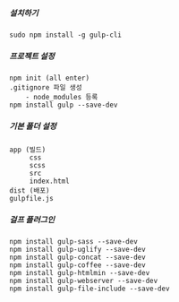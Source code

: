 ##### 설치하기
    sudo npm install -g gulp-cli

##### 프로젝트 설정
    npm init (all enter)
    .gitignore 파일 생성
        - node_modules 등록
    npm install gulp --save-dev

##### 기본 폴더 설정
    app (빌드)
         css
         scss
         src
         index.html
    dist (배포)
    gulpfile.js

##### 걸프 플러그인
    npm install gulp-sass --save-dev
    npm install gulp-uglify --save-dev
    npm install gulp-concat --save-dev
    npm install gulp-coffee --save-dev
    npm install gulp-htmlmin --save-dev
    npm install gulp-webserver --save-dev
    npm install gulp-file-include --save-dev